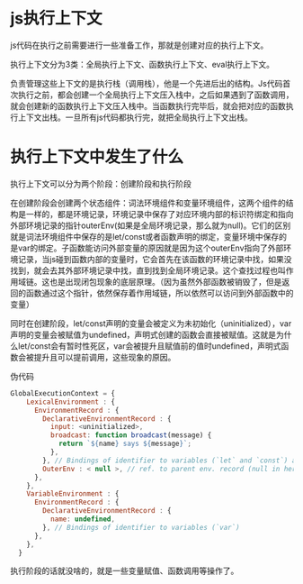 # js执行上下文

js代码在执行之前需要进行一些准备工作，那就是创建对应的执行上下文。

执行上下文分为3类：全局执行上下文、函数执行上下文、eval执行上下文。

负责管理这些上下文的是执行栈（调用栈），他是一个先进后出的结构。Js代码首次执行之前，都会创建一个全局执行上下文压入栈中，之后如果遇到了函数调用，就会创建新的函数执行上下文压入栈中。当函数执行完毕后，就会把对应的函数执行上下文出栈。一旦所有js代码都执行完，就把全局执行上下文出栈。

# 执行上下文中发生了什么

执行上下文可以分为两个阶段：创建阶段和执行阶段

在创建阶段会创建两个状态组件：词法环境组件和变量环境组件，这两个组件的结构是一样的，都是环境记录，环境记录中保存了对应环境内部的标识符绑定和指向外部环境记录的指针outerEnv(如果是全局环境记录，那么就为null)。它们的区别就是词法环境组件中保存的是let/const或者函数声明的绑定，变量环境中保存的是var的绑定。子函数能访问外部变量的原因就是因为这个outerEnv指向了外部环境记录，当js碰到函数内部的变量时，它会首先在该函数的环境记录中找，如果没找到，就会去其外部环境记录中找，直到找到全局环境记录。这个查找过程也叫作用域链。这也是出现闭包现象的底层原理。（因为虽然外部函数被销毁了，但是返回的函数通过这个指针，依然保存着作用域链，所以依然可以访问到外部函数中的变量）

同时在创建阶段，let/const声明的变量会被定义为未初始化（uninitialized），var声明的变量会被赋值为undefined，声明式创建的函数会直接被赋值。这就是为什么let/const会有暂时性死区，var会被提升且赋值前的值时undefined，声明式函数会被提升且可以提前调用，这些现象的原因。

伪代码

```js
GlobalExecutionContext = {
    LexicalEnvironment : {
      EnvironmentRecord : {
        DeclarativeEnvironmentRecord : {
          input: <uninitialized>,
          broadcast: function broadcast(message) {
            return `${name} says ${message}`;
          },
        }, // Bindings of identifier to variables (`let` and `const`) and identifier to function objects
        OuterEnv : < null >, // ref. to parent env. record (null in here since global has no parent execution context)
      }, 
    },
    VariableEnvironment : {
      EnvironmentRecord : {
        DeclarativeEnvironmentRecord : {
          name: undefined,
        }, // Bindings of identifier to variables (`var`)
      },
    },
  }
```

执行阶段的话就没啥的，就是一些变量赋值、函数调用等操作了。

